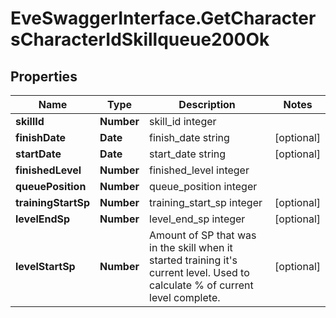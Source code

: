 # EveSwaggerInterface.GetCharactersCharacterIdSkillqueue200Ok

## Properties
Name | Type | Description | Notes
------------ | ------------- | ------------- | -------------
**skillId** | **Number** | skill_id integer | 
**finishDate** | **Date** | finish_date string | [optional] 
**startDate** | **Date** | start_date string | [optional] 
**finishedLevel** | **Number** | finished_level integer | 
**queuePosition** | **Number** | queue_position integer | 
**trainingStartSp** | **Number** | training_start_sp integer | [optional] 
**levelEndSp** | **Number** | level_end_sp integer | [optional] 
**levelStartSp** | **Number** | Amount of SP that was in the skill when it started training it&#39;s current level. Used to calculate % of current level complete. | [optional] 


